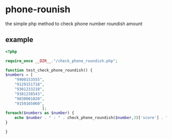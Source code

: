 # phone-rounish
the simple php method to check phone number roundish amount

## example
```php
<?php

require_once __DIR__."/check_phone_roundish.php";

function test_check_phone_roundish() {
$numbers = [
    "9900153555",
    "9129151718",
    "9301233210",
    "9381238543",
    "9030001020",
    "9159165060",
                ];
foreach($numbers as $number) {
    echo $number . " : " . check_phone_roundish($number,3)['score'] . "\n";
}

}
```
